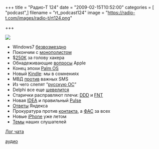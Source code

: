 +++
title = "Радио-Т 124"
date = "2009-02-15T10:52:00"
categories = [ "podcast",]
filename = "rt_podcast124"
image = "https://radio-t.com/images/radio-t/rt124.png"

+++

![](https://radio-t.com/images/radio-t/rt124.png)

- Windows7 [безвозмездно](http://webplanet.ru/news/soft/2009/02/13/windows7_update.html)
- Покончим с [монополистом](http://habrahabr.ru/blogs/browsers/51540/)
- $[250К](http://soft.compulenta.ru/402038/) за голову хакера
- Обнадеживающие [вопросы](http://www.macrumors.com/2009/02/09/apple-surveying-apple-tv-owners-about-habits-and-wants/) Apple
- Конец эпохи [Palm OS](http://www.crunchgear.com/2009/02/11/palm-os-she-is-dead/)
- Новый [Kindle](http://www.mobile-review.com/fullnews/main/2009/February/10.shtml#23042): мы в сомнениях
- МВД [против](http://webplanet.ru/news/law/2009/02/10/uaporn.html) важных SMS
- Из чего слепят “[русскую ОС](http://news.slashdot.org/article.pl?sid=09/02/10/1446207&from=rss)”
- Delphi все еще [шевелится](http://www.hans-eric.com/2009/02/09/welcome-back-delphi/)
- Старички расправляют плечи: [DDD](http://www.opennet.ru/opennews/art.shtml?num=20251) и [FNT](http://www.opennet.ru/opennews/art.shtml?num=20191)
- Новая [IDEA](http://blogs.jetbrains.com/idea/2009/02/fresh-update-intellij-idea-81/) и правильный [Pulse](http://www.enigmastation.com/?p=58)
- [Ответы](http://internetno.net/2009/02/13/ask-yandex/) Яндекса
- Прокуратура против [контакта](http://webplanet.ru/news/law/2009/02/11/pirotech.html), а [ФАС](http://webplanet.ru/news/soft/2009/02/12/fas.html) за всех
- Новые [iPhone](http://www.mobile-review.com/fullnews/main/2009/February/11.shtml#23069) уже летом
- [Темы](/p/2009/02/11/prep-124/) наших слушателей

[Лог чата](http://chat.radio-t.com/logs/radio-t-124.html)

[аудио](https://cdn.radio-t.com/rt_podcast124.mp3)
<audio src="https://cdn.radio-t.com/rt_podcast124.mp3" preload="none"></audio>
